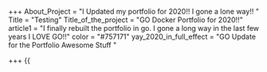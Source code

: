 +++
About_Project = "I Updated my portfolio for 2020!! I gone a lone way!!  "
Title = "Testing"
Title_of_the_project = "GO Docker Portfolio for 2020!!"
article1 = "I finally rebuilt the portfolio in go. I gone a long way in the last few years I LOVE GO!!"
color = "#757171"
yay_2020_in_full_effect = "GO Update for the Portfolio Awesome Stuff "

+++
{{<Title>}}

![](https://cdn-images-1.medium.com/max/1600/1*JfSp7LWmVE1nj15IrxWSWQ.png)
